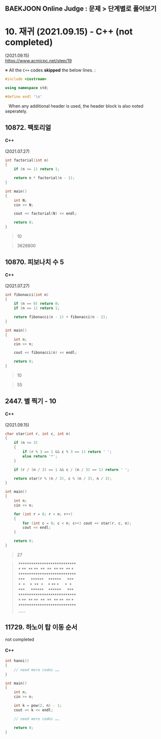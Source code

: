 ## BAEKJOON Online Judge : 문제 > 단계별로 풀어보기

# 10. 재귀 (2021.09.15) - C++ (not completed)
(2021.09.15)  
https://www.acmicpc.net/step/19

※ All the `C++` codes **skipped** the below lines. :
```cpp
#include <iostream>

using namespace std;

#define endl '\n'
```
&nbsp;&nbsp;&nbsp;When any additional header is used, the header block is also noted seperately.


## 10872. 팩토리얼

#### C++
(2021.07.27)
```cpp
int factorial(int n)
{
    if (n <= 1) return 1;

    return n * factorial(n - 1);
}
```
```cpp
int main()
{
    int N;
    cin >> N;

    cout << factorial(N) << endl;

    return 0;
}
```

> 10

> 3628800


## 10870. 피보나치 수 5

#### C++
(2021.07.27)
```cpp
int fibonacci(int n)
{
    if (n == 0) return 0;
    if (n == 1) return 1;

    return fibonacci(n - 1) + fibonacci(n - 2);
}
```
```cpp
int main()
{
    int n;
    cin >> n;

    cout << fibonacci(n) << endl;

    return 0;
}
```

> 10

> 55


## 2447. 별 찍기 - 10

#### C++
(2021.09.15)
```cpp
char star(int r, int c, int n)
{
    if (n <= 3)
    {
        if (r % 3 == 1 && c % 3 == 1) return ' ';
        else return '*';
    }

    if (r / (n / 3) == 1 && c / (n / 3) == 1) return ' ';

    return star(r % (n / 3), c % (n / 3), n / 3);
}
```
```cpp
int main()
{
    int n;
    cin >> n;

    for (int r = 0; r < n; r++)
    {
        for (int c = 0; c < n; c++) cout << star(r, c, n);
        cout << endl;
    }

    return 0;
}
```

> 27

>&nbsp;***************************  
>&nbsp;* ** &nbsp;** ** &nbsp;** &nbsp;** &nbsp;** ** &nbsp;** *  
>&nbsp;***************************  
>&nbsp;*** &nbsp;&nbsp;&nbsp; ****** &nbsp;&nbsp; ****** &nbsp;&nbsp;&nbsp; ***  
>&nbsp;* &nbsp;* &nbsp;&nbsp;&nbsp;* &nbsp;** &nbsp;* &nbsp;&nbsp; * ** * &nbsp;&nbsp;&nbsp; * &nbsp;*  
>&nbsp;*** &nbsp;&nbsp;&nbsp; ****** &nbsp;&nbsp; ****** &nbsp;&nbsp;&nbsp; ***  
>&nbsp;***************************  
>&nbsp;* ** &nbsp;** ** &nbsp;** &nbsp;** &nbsp;** ** &nbsp;** *  
>&nbsp;***************************  
>&nbsp;……


## 11729. 하노이 탑 이동 순서
not completed

#### C++
```cpp
int hanoi()
{
    // need more codes ……
}
```
```cpp
int main()
{
    int n;
    cin >> n;

    int k = pow(2, n) - 1;
    cout << k << endl;

    // need more codes ……

    return 0;
}
```

> 

> 
